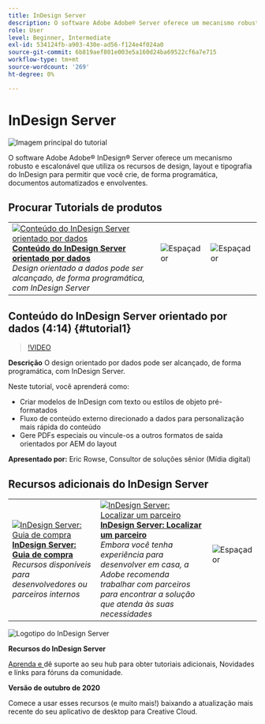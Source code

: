 ```yaml
---
title: InDesign Server
description: O software Adobe Adobe® Server oferece um mecanismo robusto e escalonável que utiliza os recursos de design, layout e tipografia do InDesign para permitir que você crie, de forma programática, documentos automatizados e envolventes
role: User
level: Beginner, Intermediate
exl-id: 534124fb-a903-430e-ad56-f124e4f024a0
source-git-commit: 6b819aef801e003e5a160d24ba69522cf6a7e715
workflow-type: tm+mt
source-wordcount: '269'
ht-degree: 0%

---
```


# InDesign Server

![Imagem principal do tutorial](../assets/InDesignServer.jpg)

O software Adobe Adobe® InDesign® Server oferece um mecanismo robusto e escalonável que utiliza os recursos de design, layout e tipografia do InDesign para permitir que você crie, de forma programática, documentos automatizados e envolventes.

## Procurar Tutorials de produtos

<table style="table-layout:fixed">
<tr>
 <td>
   <a href="indesignserver.md#tutorial1">
      <img alt="Conteúdo do InDesign Server orientado por dados" src="../assets/dataDriven-InDesign-Server-Content.jpg" />
   </a>
    <div>
   <a href="indesignserver.md#tutorial1"><strong>Conteúdo do InDesign Server orientado por dados</strong></a>
    </div>
    <em>Design orientado a dados pode ser alcançado, de forma programática, com InDesign Server</em>
    <br>
  </td>
  <td>
    <img alt="Espaçador" src="../assets/Whitespacer.png" />
    <div>
    <br>
  </td>
  <td>
    <img alt="Espaçador" src="../assets/Whitespacer.png" />
    <div>
    <br>
  </td>
</tr>
</table>

## Conteúdo do InDesign Server orientado por dados (4:14) {#tutorial1}

>[!VIDEO](https://video.tv.adobe.com/v/326901?hidetitle=true)

**Descrição**
O design orientado por dados pode ser alcançado, de forma programática, com InDesign Server.

Neste tutorial, você aprenderá como:
* Criar modelos de InDesign com texto ou estilos de objeto pré-formatados
* Fluxo de conteúdo externo direcionado a dados para personalização mais rápida do conteúdo
* Gere PDFs especiais ou vincule-os a outros formatos de saída orientados por AEM do layout

**Apresentado por:**
Eric Rowse, Consultor de soluções sênior (Mídia digital)

## Recursos adicionais do InDesign Server

<table>
<tr>
 <td>
   <a href="https://www.adobe.com/products/indesignserver/buying-guide.html">
      <img alt="InDesign Server: Guia de compra" src="../assets/IDS_Thumbnail.jpg" />
   </a>
    <div>
   <a href="https://www.adobe.com/products/indesignserver/buying-guide.html"><strong>InDesign Server: Guia de compra</strong></a>
    </div>
    <em>Recursos disponíveis para desenvolvedores ou parceiros internos</em>
    <br>
  </td>
  <td>
   <a href="https://www.adobe.com/products/indesignserver/partner.html">
      <img alt="InDesign Server: Localizar um parceiro" src="../assets/IDS_Thumbnail.jpg" />
   </a>
    <div>
   <a href="https://www.adobe.com/products/indesignserver/partner.html"><strong>InDesign Server: Localizar um parceiro</strong></a>
    </div>
    <em>Embora você tenha experiência para desenvolver em casa, a Adobe recomenda trabalhar com parceiros para encontrar a solução que atenda às suas necessidades</em>
    <br>
  </td>
  <td>
    <img alt="Espaçador" src="../assets/Whitespacer.png" />
    <div>
    <br>
  </td>
</tr>
</table>

![Logotipo do InDesign Server](../assets/id_server_appicon_96.png)

**Recursos do InDesign Server**

[Aprenda e ](https://www.adobe.com/products/indesignserver.html) dê suporte ao seu hub para obter tutoriais adicionais, Novidades e links para fóruns da comunidade.

**Versão de outubro de 2020**

Comece a usar esses recursos (e muito mais!) baixando a atualização mais recente do seu aplicativo de desktop para Creative Cloud.
